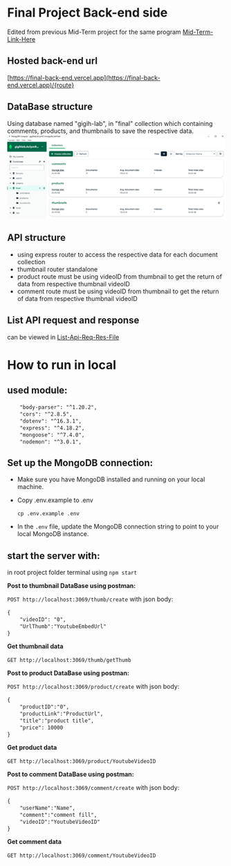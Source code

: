 # Final Project Back-end side

Edited from previous Mid-Term project for the same program [Mid-Term-Link-Here](https://github.com/alanluthfi/Mid-Term-gigih-3.0)

## Hosted back-end url

[https://final-back-end.vercel.app](https://final-back-end.vercel.app)/{route}

## DataBase structure

Using database named "gigih-lab", in "final" collection which containing comments, products, and thumbnails to save the respective data.
![](DatabaseStructure1.png)

## API structure

- using express router to access the respective data for each document collection
- thumbnail router standalone
- product route must be using videoID from thumbnail to get the return of data from respective thumbnail videoID
- comment route must be using videoID from thumbnail to get the return of data from respective thumbnail videoID

## List API request and response

can be viewed in [List-Api-Req-Res-File](ListAPIRequestandResponse.md)

# How to run in local

## used module:

```
    "body-parser": "^1.20.2",
    "cors": "^2.8.5",
    "dotenv": "^16.3.1",
    "express": "^4.18.2",
    "mongoose": "^7.4.0",
    "nodemon": "^3.0.1",
```

## Set up the MongoDB connection:

- Make sure you have MongoDB installed and running on your local machine.
- Copy .env.example to .env

  ```
  cp .env.example .env
  ```

- In the `.env` file, update the MongoDB connection string to point to your local MongoDB instance.

## start the server with:

in root project folder terminal using `npm start`

**Post to thumbnail DataBase using postman:**

`POST http://localhost:3069/thumb/create`
with json body:

```
{
    "videoID": "0",
    "UrlThumb":"YoutubeEmbedUrl"
}
```

**Get thumbnail data**

`GET http://localhost:3069/thumb/getThumb`

**Post to product DataBase using postman:**

`POST http://localhost:3069/product/create`
with json body:

```
{
    "productID":"0",
    "productLink":"ProductUrl",
    "title":"product title",
    "price": 10000
}
```

**Get product data**

`GET http://localhost:3069/product/YoutubeVideoID`

**Post to comment DataBase using postman:**

`POST http://localhost:3069/comment/create`
with json body:

```
{
    "userName":"Name",
    "comment":"comment fill",
    "videoID":"YoutubeVideoID"
}
```

**Get comment data**

`GET http://localhost:3069/comment/YoutubeVideoID`
